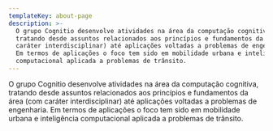```yaml
---
templateKey: about-page
description: >-
  O grupo Cognitio desenvolve atividades na área da computação cognitiva,
  tratando desde assuntos relacionados aos princípios e fundamentos da área (com
  caráter interdisciplinar) até aplicações voltadas a problemas de engenharia.
  Em termos de aplicações o foco tem sido em mobilidade urbana e inteligência
  computacional aplicada a problemas de trânsito.
---
```

O grupo Cognitio desenvolve atividades na área da computação cognitiva, tratando desde assuntos relacionados aos princípios e fundamentos da área (com caráter interdisciplinar) até aplicações voltadas a problemas de engenharia. Em termos de aplicações o foco tem sido em mobilidade urbana e inteligência computacional aplicada a problemas de trânsito.
